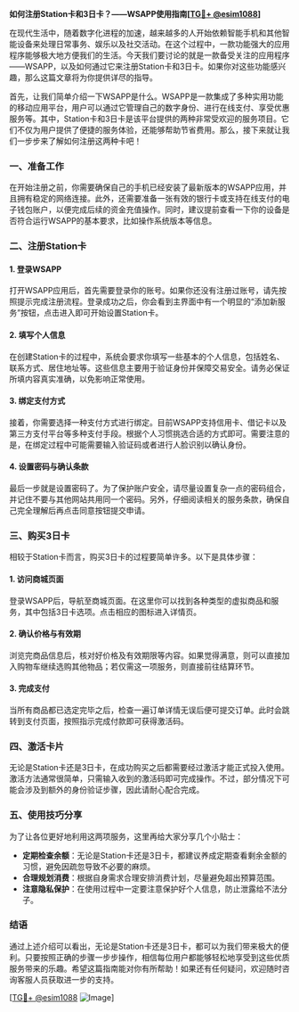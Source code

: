**如何注册Station卡和3日卡？——WSAPP使用指南[[TG💪+ @esim1088](https://t.me/s/esim1088)]**

在现代生活中，随着数字化进程的加速，越来越多的人开始依赖智能手机和其他智能设备来处理日常事务、娱乐以及社交活动。在这个过程中，一款功能强大的应用程序能够极大地方便我们的生活。今天我们要讨论的就是一款备受关注的应用程序——WSAPP，以及如何通过它来注册Station卡和3日卡。如果你对这些功能感兴趣，那么这篇文章将为你提供详尽的指导。

首先，让我们简单介绍一下WSAPP是什么。WSAPP是一款集成了多种实用功能的移动应用平台，用户可以通过它管理自己的数字身份、进行在线支付、享受优惠服务等。其中，Station卡和3日卡是该平台提供的两种非常受欢迎的服务项目。它们不仅为用户提供了便捷的服务体验，还能够帮助节省费用。那么，接下来就让我们一步步来了解如何注册这两种卡吧！

### **一、准备工作**
在开始注册之前，你需要确保自己的手机已经安装了最新版本的WSAPP应用，并且拥有稳定的网络连接。此外，还需要准备一张有效的银行卡或支持在线支付的电子钱包账户，以便完成后续的资金充值操作。同时，建议提前查看一下你的设备是否符合运行WSAPP的基本要求，比如操作系统版本等信息。

### **二、注册Station卡**
#### **1. 登录WSAPP**
打开WSAPP应用后，首先需要登录你的账号。如果你还没有注册过账号，请先按照提示完成注册流程。登录成功之后，你会看到主界面中有一个明显的“添加新服务”按钮，点击进入即可开始设置Station卡。

#### **2. 填写个人信息**
在创建Station卡的过程中，系统会要求你填写一些基本的个人信息，包括姓名、联系方式、居住地址等。这些信息主要用于验证身份并保障交易安全。请务必保证所填内容真实准确，以免影响正常使用。

#### **3. 绑定支付方式**
接着，你需要选择一种支付方式进行绑定。目前WSAPP支持信用卡、借记卡以及第三方支付平台等多种支付手段。根据个人习惯挑选合适的方式即可。需要注意的是，在绑定过程中可能需要输入验证码或者进行人脸识别以确认身份。

#### **4. 设置密码与确认条款**
最后一步就是设置密码了。为了保护账户安全，请尽量设置复杂一点的密码组合，并记住不要与其他网站共用同一个密码。另外，仔细阅读相关的服务条款，确保自己完全理解后再点击同意按钮提交申请。

### **三、购买3日卡**
相较于Station卡而言，购买3日卡的过程要简单许多。以下是具体步骤：

#### **1. 访问商城页面**
登录WSAPP后，导航至商城页面。在这里你可以找到各种类型的虚拟商品和服务，其中包括3日卡选项。点击相应的图标进入详情页。

#### **2. 确认价格与有效期**
浏览完商品信息后，核对好价格及有效期限等内容。如果觉得满意，则可以直接加入购物车继续选购其他物品；若仅需这一项服务，则直接前往结算环节。

#### **3. 完成支付**
当所有商品都已选定完毕之后，检查一遍订单详情无误后便可提交订单。此时会跳转到支付页面，按照指示完成付款即可获得激活码。

### **四、激活卡片**
无论是Station卡还是3日卡，在成功购买之后都需要经过激活才能正式投入使用。激活方法通常很简单，只需输入收到的激活码即可完成操作。不过，部分情况下可能会涉及到额外的身份验证步骤，因此请耐心配合完成。

### **五、使用技巧分享**
为了让各位更好地利用这两项服务，这里再给大家分享几个小贴士：
- **定期检查余额**：无论是Station卡还是3日卡，都建议养成定期查看剩余金额的习惯，避免因疏忽导致不必要的麻烦。
- **合理规划消费**：根据自身需求合理安排消费计划，尽量避免超出预算范围。
- **注意隐私保护**：在使用过程中一定要注意保护好个人信息，防止泄露给不法分子。

### **结语**
通过上述介绍可以看出，无论是Station卡还是3日卡，都可以为我们带来极大的便利。只要按照正确的步骤一步步操作，相信每位用户都能够轻松地享受到这些优质服务带来的乐趣。希望这篇指南能对你有所帮助！如果还有任何疑问，欢迎随时咨询客服人员获取进一步的支持。

[[TG💪+ @esim1088](https://t.me/s/esim1088) ![Image](https://i.postimg.cc/4NQfJmqS/Snipaste-2025-05-13-00-14-12.png)]
